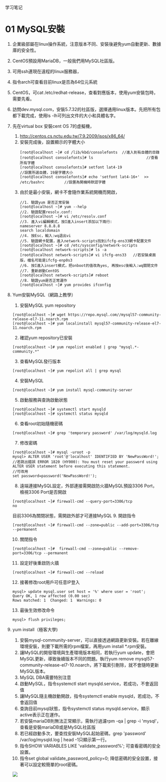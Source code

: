 学习笔记

01 MySQL安裝
====
1. 企業級部屬在linux操作系統，注意版本不同、安裝後避免yum自動更新、數據庫的安全性。
2. CentOS預設用MariaDB，一般我們用MySQL社區版。
3. 可用ssh連現在遠程的linux服務器，
4. 指令arch可查看目前linux是否為64位元系統
5. CentOS，可cat /etc/redhat-release，查看對應版本，使用yum安裝包時，需要先看。
6. 訪問dev.mysql.com，安裝5.7.32的社區版，選擇通用linux版本。先把所有包都下載完成，使用ls -lh可列出文件的大小和具體名字。
7. 先在virtual box 安裝cent OS 7的虛擬機，
	1. http://centos.cs.nctu.edu.tw/7.9.2009/isos/x86_64/
	2. 安裝完成後，設置顯示的字體大小    
		```Shell
		[root@localhost ~]# cd /lib/kbd/consolefonts  //進入到有自體的目錄
		[root@localhost consolefonts]# ls                        //查看所有字體
		[root@localhost consolefonts]# setfont lat4-19                    //設置所選自體，19是字體大小
		[root@localhost consolefonts]# echo 'setfont lat4-16+'  >> /etc/bashrc         //設置為開機時默認字體
		```
	3. 由於是最小安裝，網卡不會隨作業系統開機而開啟，
		```Shell
		//1. 驗證yum 是否正常安裝
		[root@localhost ~]# yum --help 
		//2. 驗證配置resolv.conf:
		[root@localhost ~]# vi /etc/resolv.conf  
		//3. 進入vi編輯模式，按I進入insert添加以下兩行:
		nameserver 8.8.8.8
		search localdomain
		//4. 按Esc，輸入:wq退出vi
		//5. 驗證網卡配置，進入network-scripts找到ifcfg-ens33網卡配置文件
		[root@localhost ~]# cd /etc/sysconfig/network-scripts  
		[root@localhost network-scripts]# ls -a 
		[root@localhost network-scripts]# vi ifcfg-ens33   //若安裝桌面版，檔名可能是ifcfg-enp0s3
		//6. 按I進入insert模式，把onboot的值改為yes, 再按esc後輸入:wq關閉文件
		//7. 重新啟動CentOS
		[root@localhost network-scripts]# reboot
		//8. 驗證yum是否正常運作
		[root@localhost ~]# yum provides ifconfig
		```
8. Yum安裝MySQL（網路上教學）
	1. 安裝MySQL yum repository
	```Shell
	[root@localhost ~]# wget https://repo.mysql.com//mysql57-community-release-el7-11.noarch.rpm
	[root@localhost ~]# yum localinstall mysql57-community-release-el7-11.noarch.rpm
	```
	2. 確認yum repository已安裝
	```Shell
	[root@localhost ~]# yum repolist enabled | grep "mysql.*-community.*"
	```
	3. 查看MySQL發行版本
	```Shell
	[root@localhost ~]# yum repolist all | grep mysql
	```
	4. 安裝MySQL
	```Shell
	[root@localhost ~]# yum install mysql-community-server
	```
	5. 啟動服務與查詢啟動狀態
	```Shell
	[root@localhost ~]# systemctl start mysqld
	[root@localhost ~]# systemctl status mysqld
	```
	6. 查看root初始隨機密碼
	```Shell
	[root@localhost ~]# grep 'temporary password' /var/log/mysqld.log
	```
	7. 修改密碼
	```Shell
	[root@localhost ~]# mysql -uroot -p
	mysql> ALTER USER 'root'@'localhost' IDENTIFIED BY 'NewPassWord!';
	//若跳出錯誤 ERROR 1820 (HY000): You must reset your password using ALTER USER statement before executing this statement.
	//可改用
	set password=password('NewPassWord!');
	```
	
	8. 遠端連接MySQL設定，外部連接需開啟防火牆MySQL預設3306 Port，檢視3306 Port是否開啟
	```Shell
	[root@localhost ~]# firewall-cmd --query-port=3306/tcp
	no
	```
	目前3306為關閉狀態，需開啟外部才可連接MySQL
	9. 開啟指令
	```Shell
	[root@localhost ~]# firewall-cmd --zone=public --add-port=3306/tcp --permanent
	```
	10. 關閉指令
	```Shell
	[root@localhost ~]#  firewall-cmd --zone=public --remove-port=3306/tcp --permanent
	```
	11. 設定好後重啟防火牆
	```Shell
	[root@localhost ~]# firewall-cmd --reload
	```
	12. 接著修改root用戶可任意IP登入
	```MySQL
	mysql> update mysql.user set host = '%' where user = 'root';
	Query OK, 1 row affected (0.00 sec)
	Rows matched: 1  Changed: 1  Warnings: 0
	```
	13. 最後生效修改命令
	```MySQL
	mysql> flush privileges;
	```

9. yum install（極客大學)
	1. 安裝mysql-community-server，可以直接透過網路更新安裝。若在離線環境安裝，則要下載所需的rpm檔案，再用yum install *.rpm安裝。
	2. 讓MySQL的開發環境與生產環境版本相同，若執行yum update，會把MySQL更新，導致後續版本不同的問題。執行yum remove mysql57-community-release-el7-10.noarch，將下載索引刪除，就不會隨時更新MySQL版本。
	3. MySQL DBA需要特別注意
	4. 啟動MySQL，指令systemctl start mysqld.service，若成功，不會返回值
	5. 讓MySQL隨主機啟動開啟，指令systemctl enable mysqld，若成功，不會返回值
	6. 查詢目前mysql狀態，指令systemctl status mysqld.service，顯示active表示正在運作。
	7. 若安裝mariaDB則無法正常顯示，需執行過濾rpm -qa | grep -i 'mysql'，查看是安裝mariaDB或是MySQL社區版
	8. 若已經啟動多次，要查找安裝MySQL起始密碼，grep 'password' /var/log/mysqld.log | head -1只顯示第一行。
	9. 指令SHOW VARIABLES LIKE 'validate_password%'; 可查看密碼的安全設置。
	10. 指令set global validate_password_policy=0; 降低密碼的安全設置，接著可以設定較簡單的root密碼。
    

   ![](./res/image-filter.png)
	
	


